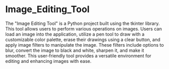 # Image_Editing_Tool
The "Image Editing Tool" is a Python project built using the tkinter library. This tool allows users to perform various operations on images. Users can load an image into the application, utilize a pen tool to draw with a customizable color palette, erase their drawings using a clear button, and apply image filters to manipulate the image. These filters include options to blur, convert the image to black and white, sharpen it, and make it smoother. This user-friendly tool provides a versatile environment for editing and enhancing images with ease.
